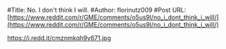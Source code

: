 #Title: No. I don't think I will.
#Author: florinutz009
#Post URL: [https://www.reddit.com/r/GME/comments/o5us9l/no_i_dont_think_i_will/](https://www.reddit.com/r/GME/comments/o5us9l/no_i_dont_think_i_will/)


https://i.redd.it/cmznmkqh9v671.jpg